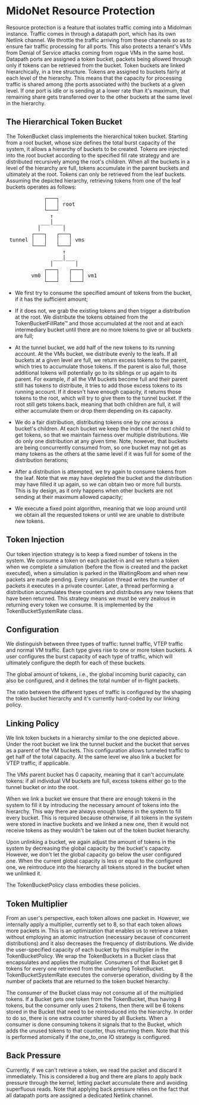 # MidoNet Resource Protection

Resource protection is a feature that isolates traffic coming into a Midolman
instance. Traffic comes in through a datapath port, which has its own Netlink
channel. We throttle the traffic arriving from these channels so as to ensure
fair traffic processing for all ports. This also protects a tenant's VMs from
Denial of Service attacks coming from rogue VMs in the same host. Datapath ports
are assigned a token bucket, packets being allowed through only if tokens can be
retrieved from the bucket. Token buckets are linked hierarchically, in a tree
structure. Tokens are assigned to buckets fairly at each level of the hierarchy.
This means that the capacity for processing traffic is shared among (the ports
associated with) the buckets at a given level. If one port is idle or is sending
at a lower rate than it's maximum, that remaining share gets transferred over to
the other buckets at the same level in the hierarchy.

## The Hierarchical Token Bucket

The TokenBucket class implements the hierarchical token bucket. Starting from a
root bucket, whose size defines the total burst capacity of the system, it
allows a hierarchy of buckets to be created. Tokens are injected into the root
bucket according to the specified fill rate strategy and are distributed
recursively among the root's children. When all the buckets in a level of the
hierarchy are full, tokens accumulate in the parent buckets and ultimately at
the root. Tokens can only be retrieved from the leaf buckets. Assuming the
depicted hierarchy, retrieving tokens from one of the leaf buckets operates as
follows:

<pre>
            ┌───┐
            │   │ root
            └───┘
              ↑
           ___│___
          │       │
        ┌───┐   ┌───┐
 tunnel │   │   │   │ vms
        └───┘   └───┘
                  ↑
               ___│___
              │       │
            ┌───┐   ┌───┐
        vm0 │   │   │   │ vm1
            └───┘   └───┘
</pre>

 * We first try to consume the specified amount of tokens from the bucket, if
   it has the sufficient amount;

 * If it does not, we grab the existing tokens and then trigger a distribution
   at the root. We distribute the tokens obtained from the TokenBucketFillRate™
   and those accumulated at the root and at each intermediary bucket until there
   are no more tokens to give or all buckets are full;

 * At the tunnel bucket, we add half of the new tokens to its running account.
   At the VMs bucket, we distribute evenly to the leafs. If all buckets at a
   given level are full, we return excess tokens to the parent, which tries to
   accumulate those tokens. If the parent is also full, those additional tokens
   will potentially go to its siblings or up again to its parent. For example,
   if all the VM buckets become full and their parent still has tokens to
   distribute, it tries to add those excess tokens to its running account. If it
   doesn't have enough capacity, it returns those tokens to the root, which will
   try to give them to the tunnel bucket. If the root still gets tokens back,
   meaning that both children are full, it will either accumulate them or drop
   them depending on its capacity.

 * We do a fair distribution, distributing tokens one by one across a bucket's
   children. At each bucket we keep the index of the next child to get tokens,
   so that we maintain fairness over multiple distributions. We do only one
   distribution at any given time. Note, however, that buckets are being
   concurrently consumed from, so one bucket may not get as many tokens as the
   others at the same level if it was full for some of the distribution
   iterations;

 * After a distribution is attempted, we try again to consume tokens from the
   leaf. Note that we may have depleted the bucket and the distribution may have
   filled it up again, so we can obtain two or more full bursts. This is by
   design, as it only happens when other buckets are not sending at their
   maximum allowed capacity;

 * We execute a fixed point algorithm, meaning that we loop around until we
   obtain all the requested tokens or until we are unable to distribute new
   tokens.

## Token Injection

Our token injection strategy is to keep a fixed number of tokens in the system.
We consume a token on each packet-in and we return a token when we complete a
simulation (before the flow is created and the packet executed), when a
simulation is parked in the WaitingRoom and when new packets are made pending.
Every simulation thread writes the number of packets it executes in a private
counter. Later, a thread performing a distribution accumulates these counters
and distributes any new tokens that have been returned. This strategy means we
must be very zealous in returning every token we consume. It is implemented by
the TokenBucketSystemRate class.

## Configuration

We distinguish between three types of traffic: tunnel traffic, VTEP traffic and
normal VM traffic. Each type gives rise to one or more token buckets. A user
configures the burst capacity of each type of traffic, which will ultimately
configure the depth for each of these buckets.

The global amount of tokens, i.e., the global incoming burst capacity, can also
be configured, and it defines the total number of in-flight packets.

The ratio between the different types of traffic is configured by the shaping
the token bucket hierarchy and it's currently hard-coded by our linking policy.

## Linking Policy

We link token buckets in a hierarchy similar to the one depicted above. Under
the root bucket we link the tunnel bucket and the bucket that serves as a parent
of the VM buckets. This configuration allows tunneled traffic to get half of the
total capacity. At the same level we also link a bucket for VTEP traffic, if
applicable.

The VMs parent bucket has 0 capacity, meaning that it can't accumulate tokens:
if all individual VM buckets are full, excess tokens either go to the tunnel
bucket or into the root.

When we link a bucket we ensure that there are enough tokens in the system to
fill it by introducing the necessary amount of tokens into the hierarchy. This
way there are always enough tokens in the system to fill every bucket. This is
required because otherwise, if all tokens in the system were stored in inactive
buckets and we linked a new one, then it would not receive tokens as they
wouldn't be taken out of the token bucket hierarchy.

Upon unlinking a bucket, we again adjust the amount of tokens in the system by
decreasing the global capacity by the bucket's capacity. However, we don't let
the global capacity go below the user configured one. When the current global
capacity is less or equal to the configured one, we reintroduce into the
hierarchy all tokens stored in the bucket when we unlinked it.

The TokenBucketPolicy class embodies these policies.

## Token Multiplier

From an user's perspective, each token allows one packet in. However, we
internally apply a multiplier, currently set to 8, so that each token allows
more packets in. This is an optimization that enables us to retrieve a token
without employing an atomic instruction (necessary because of concurrent
distributions) and it also decreases the frequency of distributions. We divide
the user-specified capacity of each bucket by this multiplier in the
TokenBucketPolicy. We wrap the TokenBuckets in a Bucket class that encapsulates
and applies the multiplier. Consumers of that Bucket get 8 tokens for every one
retrieved from the underlying TokenBucket. TokenBucketSystemRate executes the
converse operation, dividing by 8 the number of packets that are returned to the
token bucket hierarchy.

The consumer of the Bucket class may not consume all of the multiplied tokens.
If a Bucket gets one token from the TokenBucket, thus having 8 tokens, but the
consumer only uses 2 tokens, then there will be 6 tokens stored in the Bucket
that need to be reintroduced into the hierarchy. In order to do so, there is
one extra counter shared by all Buckets. When a consumer is done consuming
tokens it signals that to the Bucket, which adds the unused tokens to that
counter, thus returning them. Note that this is performed atomically if the
one_to_one IO strategy is configured.

## Back Pressure

Currently, if we can't retrieve a token, we read the packet and discard it
immediately. This is considered a bug and there are plans to apply back pressure
through the kernel, letting packet accumulate there and avoiding superfluous
reads. Note that applying back pressure relies on the fact that all datapath
ports are assigned a dedicated Netlink channel.
